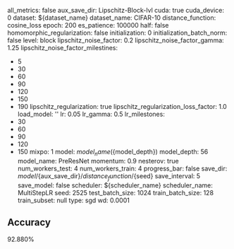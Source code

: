 all_metrics: false
aux_save_dir: Lipschitz-Block-lvl
cuda: true
cuda_device: 0
dataset: ${dataset_name}
dataset_name: CIFAR-10
distance_function: cosine_loss
epoch: 200
es_patience: 100000
half: false
homomorphic_regularization: false
initialization: 0
initialization_batch_norm: false
level: block
lipschitz_noise_factor: 0.2
lipschitz_noise_factor_gamma: 1.25
lipschitz_noise_factor_milestines:
- 5
- 30
- 60
- 90
- 120
- 150
- 190
lipschitz_regularization: true
lipschitz_regularization_loss_factor: 1.0
load_model: ''
lr: 0.05
lr_gamma: 0.5
lr_milestones:
- 30
- 60
- 90
- 120
- 150
mixpo: 1
model: ${model_name}(${model_depth})
model_depth: 56
model_name: PreResNet
momentum: 0.9
nesterov: true
num_workers_test: 4
num_workers_train: 4
progress_bar: false
save_dir: ${model}/${aux_save_dir}/${distance_function}/${seed}
save_interval: 5
save_model: false
scheduler: ${scheduler_name}
scheduler_name: MultiStepLR
seed: 2525
test_batch_size: 1024
train_batch_size: 128
train_subset: null
type: sgd
wd: 0.0001

## Accuracy
 92.880%